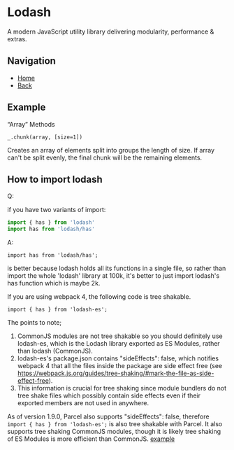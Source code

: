 # Lodash

A modern JavaScript utility library delivering modularity, performance & extras.

## Navigation 
- [Home](../)
- [Back](./)

## Example

“Array” Methods

`_.chunk(array, [size=1])`

Creates an array of elements split into groups the length of size. If array can't be split evenly, the final chunk will be the remaining elements.


## How to import lodash

Q:

if you have two variants of import:

```js
import { has } from 'lodash'
import has from 'lodash/has'
```

A:

`import has from 'lodash/has';`

is better because lodash holds all its functions in a single file, so rather than import the whole 'lodash' library at 100k, it's better to just import lodash's has function which is maybe 2k.

If you are using webpack 4, the following code is tree shakable.

`import { has } from 'lodash-es';`

The points to note;

1. CommonJS modules are not tree shakable so you should definitely use lodash-es, which is the Lodash library exported as ES Modules, rather than lodash (CommonJS).
2. lodash-es's package.json contains "sideEffects": false, which notifies webpack 4 that all the files inside the package are side effect free (see https://webpack.js.org/guides/tree-shaking/#mark-the-file-as-side-effect-free).
3. This information is crucial for tree shaking since module bundlers do not tree shake files which possibly contain side effects even if their exported members are not used in anywhere.

As of version 1.9.0, Parcel also supports "sideEffects": false, therefore `import { has } from 'lodash-es';` is also tree shakable with Parcel. It also supports tree shaking CommonJS modules, though it is likely tree shaking of ES Modules is more efficient than CommonJS. [example](https://github.com/kimamula/tree-shaking-demo)